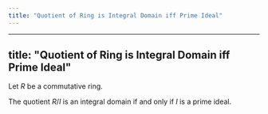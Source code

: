 ```yaml
---
title: "Quotient of Ring is Integral Domain iff Prime Ideal"
---
```


---
title: "Quotient of Ring is Integral Domain iff Prime Ideal"
---

Let $R$ be a commutative ring.

The quotient $R/I$ is an integral domain if and only if $I$ is a prime ideal.

